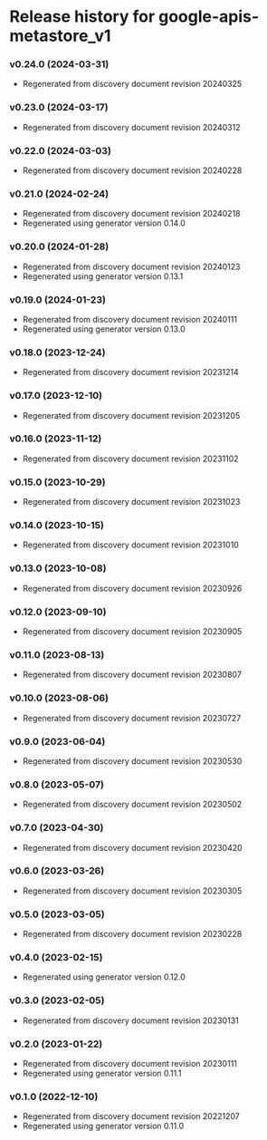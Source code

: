 # Release history for google-apis-metastore_v1

### v0.24.0 (2024-03-31)

* Regenerated from discovery document revision 20240325

### v0.23.0 (2024-03-17)

* Regenerated from discovery document revision 20240312

### v0.22.0 (2024-03-03)

* Regenerated from discovery document revision 20240228

### v0.21.0 (2024-02-24)

* Regenerated from discovery document revision 20240218
* Regenerated using generator version 0.14.0

### v0.20.0 (2024-01-28)

* Regenerated from discovery document revision 20240123
* Regenerated using generator version 0.13.1

### v0.19.0 (2024-01-23)

* Regenerated from discovery document revision 20240111
* Regenerated using generator version 0.13.0

### v0.18.0 (2023-12-24)

* Regenerated from discovery document revision 20231214

### v0.17.0 (2023-12-10)

* Regenerated from discovery document revision 20231205

### v0.16.0 (2023-11-12)

* Regenerated from discovery document revision 20231102

### v0.15.0 (2023-10-29)

* Regenerated from discovery document revision 20231023

### v0.14.0 (2023-10-15)

* Regenerated from discovery document revision 20231010

### v0.13.0 (2023-10-08)

* Regenerated from discovery document revision 20230926

### v0.12.0 (2023-09-10)

* Regenerated from discovery document revision 20230905

### v0.11.0 (2023-08-13)

* Regenerated from discovery document revision 20230807

### v0.10.0 (2023-08-06)

* Regenerated from discovery document revision 20230727

### v0.9.0 (2023-06-04)

* Regenerated from discovery document revision 20230530

### v0.8.0 (2023-05-07)

* Regenerated from discovery document revision 20230502

### v0.7.0 (2023-04-30)

* Regenerated from discovery document revision 20230420

### v0.6.0 (2023-03-26)

* Regenerated from discovery document revision 20230305

### v0.5.0 (2023-03-05)

* Regenerated from discovery document revision 20230228

### v0.4.0 (2023-02-15)

* Regenerated using generator version 0.12.0

### v0.3.0 (2023-02-05)

* Regenerated from discovery document revision 20230131

### v0.2.0 (2023-01-22)

* Regenerated from discovery document revision 20230111
* Regenerated using generator version 0.11.1

### v0.1.0 (2022-12-10)

* Regenerated from discovery document revision 20221207
* Regenerated using generator version 0.11.0

